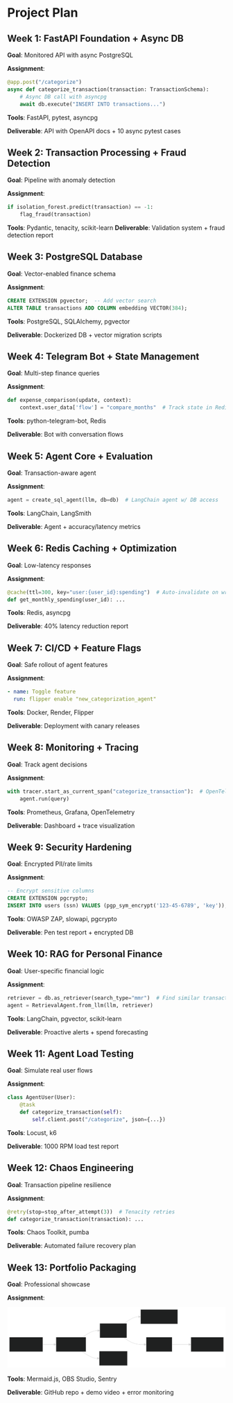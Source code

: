 # Project Plan

## Week 1: FastAPI Foundation + Async DB

**Goal**: Monitored API with async PostgreSQL

**Assignment**:

```python
@app.post("/categorize")
async def categorize_transaction(transaction: TransactionSchema):
    # Async DB call with asyncpg
    await db.execute("INSERT INTO transactions...")
```

**Tools**: FastAPI, pytest, asyncpg

**Deliverable**: API with OpenAPI docs + 10 async pytest cases

## Week 2: Transaction Processing + Fraud Detection

**Goal**: Pipeline with anomaly detection

**Assignment**:

```python
if isolation_forest.predict(transaction) == -1:
    flag_fraud(transaction)
```

**Tools**: Pydantic, tenacity, scikit-learn
**Deliverable**: Validation system + fraud detection report

## Week 3: PostgreSQL Database

**Goal**: Vector-enabled finance schema

**Assignment**:

```sql
CREATE EXTENSION pgvector;  -- Add vector search
ALTER TABLE transactions ADD COLUMN embedding VECTOR(384);
```

**Tools**: PostgreSQL, SQLAlchemy, pgvector

**Deliverable**: Dockerized DB + vector migration scripts

## Week 4: Telegram Bot + State Management

**Goal**: Multi-step finance queries

**Assignment**:

```python
def expense_comparison(update, context):
    context.user_data['flow'] = "compare_months"  # Track state in Redis
```

**Tools**: python-telegram-bot, Redis

**Deliverable**: Bot with conversation flows

## Week 5: Agent Core + Evaluation

**Goal**: Transaction-aware agent

**Assignment**:

```python
agent = create_sql_agent(llm, db=db)  # LangChain agent w/ DB access
```

**Tools**: LangChain, LangSmith

**Deliverable**: Agent + accuracy/latency metrics

## Week 6: Redis Caching + Optimization

**Goal**: Low-latency responses

**Assignment**:

```python
@cache(ttl=300, key="user:{user_id}:spending")  # Auto-invalidate on writes
def get_monthly_spending(user_id): ...
```

**Tools**: Redis, asyncpg

**Deliverable**: 40% latency reduction report

## Week 7: CI/CD + Feature Flags

**Goal**: Safe rollout of agent features

**Assignment**:

```yaml
- name: Toggle feature
  run: flipper enable "new_categorization_agent"
```

**Tools**: Docker, Render, Flipper

**Deliverable**: Deployment with canary releases

## Week 8: Monitoring + Tracing

**Goal**: Track agent decisions

**Assignment**:

```python
with tracer.start_as_current_span("categorize_transaction"):  # OpenTelemetry
    agent.run(query)
```

**Tools**: Prometheus, Grafana, OpenTelemetry

**Deliverable**: Dashboard + trace visualization

## Week 9: Security Hardening

**Goal**: Encrypted PII/rate limits

**Assignment**:

```sql
-- Encrypt sensitive columns
CREATE EXTENSION pgcrypto;
INSERT INTO users (ssn) VALUES (pgp_sym_encrypt('123-45-6789', 'key'));
```

**Tools**: OWASP ZAP, slowapi, pgcrypto

**Deliverable**: Pen test report + encrypted DB

## Week 10: RAG for Personal Finance

**Goal**: User-specific financial logic

**Assignment**:

```python
retriever = db.as_retriever(search_type="mmr")  # Find similar transactions
agent = RetrievalAgent.from_llm(llm, retriever)
```

**Tools**: LangChain, pgvector, scikit-learn

**Deliverable**: Proactive alerts + spend forecasting

## Week 11: Agent Load Testing

**Goal**: Simulate real user flows

**Assignment**:

```python
class AgentUser(User):
    @task
    def categorize_transaction(self):
        self.client.post("/categorize", json={...})
```

**Tools**: Locust, k6

**Deliverable**: 1000 RPM load test report

## Week 12: Chaos Engineering

**Goal**: Transaction pipeline resilience

**Assignment**:

```python
@retry(stop=stop_after_attempt(3))  # Tenacity retries
def categorize_transaction(transaction): ...
```

**Tools**: Chaos Toolkit, pumba

**Deliverable**: Automated failure recovery plan

## Week 13: Portfolio Packaging

**Goal**: Professional showcase

**Assignment**:

![plan](aithena-plan.svg)

**Tools**: Mermaid.js, OBS Studio, Sentry

**Deliverable**: GitHub repo + demo video + error monitoring